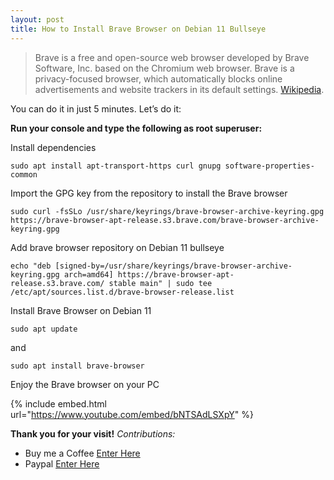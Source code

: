 ```yaml
---
layout: post
title: How to Install Brave Browser on Debian 11 Bullseye
---
```


>Brave is a free and open-source web browser developed by Brave Software, Inc. based on the Chromium web browser. Brave is a privacy-focused browser, which automatically blocks online advertisements and website trackers in its default settings. [Wikipedia](https://en.wikipedia.org/wiki/Brave_(web_browser)).


You can do it in just 5 minutes. Let’s do it:

**Run your console and type the following as root superuser:**

Install dependencies

```code
sudo apt install apt-transport-https curl gnupg software-properties-common
```

Import the GPG key from the repository to install the Brave browser

```code
sudo curl -fsSLo /usr/share/keyrings/brave-browser-archive-keyring.gpg https://brave-browser-apt-release.s3.brave.com/brave-browser-archive-keyring.gpg
```

Add brave browser repository on Debian 11 bullseye

```code
echo "deb [signed-by=/usr/share/keyrings/brave-browser-archive-keyring.gpg arch=amd64] https://brave-browser-apt-release.s3.brave.com/ stable main" | sudo tee /etc/apt/sources.list.d/brave-browser-release.list
```

Install Brave Browser on Debian 11

```code
sudo apt update
```

and

```code
sudo apt install brave-browser
```

Enjoy the Brave browser on your PC

{% include embed.html url="https://www.youtube.com/embed/bNTSAdLSXpY" %}

**Thank you for your visit!**
*Contributions:*

+ Buy me a Coffee [Enter Here](https://www.buymeacoffee.com/alvaloper)
+ Paypal [Enter Here](https://www.paypal.com/paypalme/ingespinozalj)
